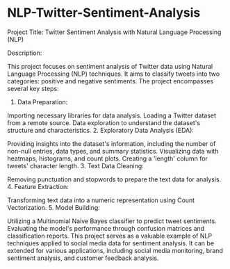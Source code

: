 # NLP-Twitter-Sentiment-Analysis

Project Title: Twitter Sentiment Analysis with Natural Language Processing (NLP)

Description:

This project focuses on sentiment analysis of Twitter data using Natural Language Processing (NLP) techniques. It aims to classify tweets into two categories: positive and negative sentiments. The project encompasses several key steps:

1. Data Preparation:

Importing necessary libraries for data analysis.
Loading a Twitter dataset from a remote source.
Data exploration to understand the dataset's structure and characteristics.
2. Exploratory Data Analysis (EDA):

Providing insights into the dataset's information, including the number of non-null entries, data types, and summary statistics.
Visualizing data with heatmaps, histograms, and count plots.
Creating a 'length' column for tweets' character length.
3. Text Data Cleaning:

Removing punctuation and stopwords to prepare the text data for analysis.
4. Feature Extraction:

Transforming text data into a numeric representation using Count Vectorization.
5. Model Building:

Utilizing a Multinomial Naive Bayes classifier to predict tweet sentiments.
Evaluating the model's performance through confusion matrices and classification reports.
This project serves as a valuable example of NLP techniques applied to social media data for sentiment analysis. It can be extended for various applications, including social media monitoring, brand sentiment analysis, and customer feedback analysis.
